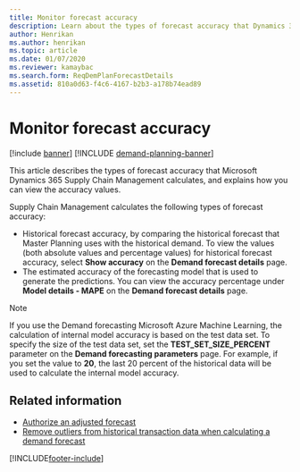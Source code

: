 ```yaml
---
title: Monitor forecast accuracy
description: Learn about the types of forecast accuracy that Dynamics 365 Supply Chain Management calculates, and explains how you can view the accuracy values.
author: Henrikan
ms.author: henrikan
ms.topic: article
ms.date: 01/07/2020
ms.reviewer: kamaybac
ms.search.form: ReqDemPlanForecastDetails
ms.assetid: 810a0d63-f4c6-4167-b2b3-a178b74ead89
---
```


# Monitor forecast accuracy

[!include [banner](../includes/banner.md)]
[!INCLUDE [demand-planning-banner](../includes/demand-planning-banner.md)]

This article describes the types of forecast accuracy that Microsoft Dynamics 365 Supply Chain Management calculates, and explains how you can view the accuracy values.

Supply Chain Management calculates the following types of forecast accuracy:

- Historical forecast accuracy, by comparing the historical forecast that Master Planning uses with the historical demand. To view the values (both absolute values and percentage values) for historical forecast accuracy, select **Show accuracy** on the **Demand forecast details** page.
- The estimated accuracy of the forecasting model that is used to generate the predictions. You can view the accuracy percentage under **Model details - MAPE** on the **Demand forecast details** page.

> [!NOTE]
> If you use the Demand forecasting Microsoft Azure Machine Learning, the calculation of internal model accuracy is based on the test data set. To specify the size of the test data set, set the **TEST\_SET\_SIZE\_PERCENT** parameter on the **Demand forecasting parameters** page. For example, if you set the value to **20**, the last 20 percent of the historical data will be used to calculate the internal model accuracy.

## Related information

- [Authorize an adjusted forecast](authorize-adjusted-forecast.md)
- [Remove outliers from historical transaction data when calculating a demand forecast](remove-historical-outliers-calculating-demand-forecast.md)

[!INCLUDE[footer-include](../../includes/footer-banner.md)]
